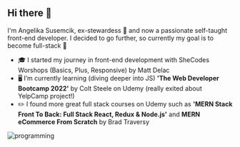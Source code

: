## Hi there 👋

I'm Angelika Susemcik, ex-stewardess 🛫 and now a passionate self-taught front-end developer. 
I decided to go further, so currently my goal is to become full-stack 💪

- 🎓 I started my journey in front-end development with SheCodes Worshops (Basics, Plus, Responsive) by Matt Delac
- 🖥️ I’m currently learning (diving deeper into JS) **'The Web Developer Bootcamp 2022'** by Colt Steele on Udemy (really exited about YelpCamp project!)
- ✏️ I found more great full stack courses on Udemy such as **'MERN Stack Front To Back: Full Stack React, Redux & Node.js'** and **MERN eCommerce From Scratch** by Brad Traversy

![programming](https://user-images.githubusercontent.com/67637075/192195806-cb75b4e0-35ed-4f62-a543-ea8d21fc493a.gif)
